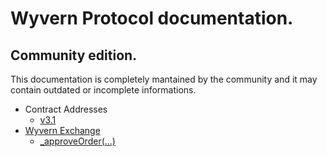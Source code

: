 # <b>Wyvern Protocol</b> documentation.

## Community edition.

This documentation is completely mantained by the community and it may contain outdated or incomplete informations.

- Contract Addresses
  - [v3.1](https://github.com/wyvernprotocol/wyvern-v3/blob/master/config.json)
- [Wyvern Exchange](./contracts/Wyvern_Exchange.md)
  - [_approveOrder(...)](./contracts/Wyvern_Exchange.md#_approveOrder(...))
